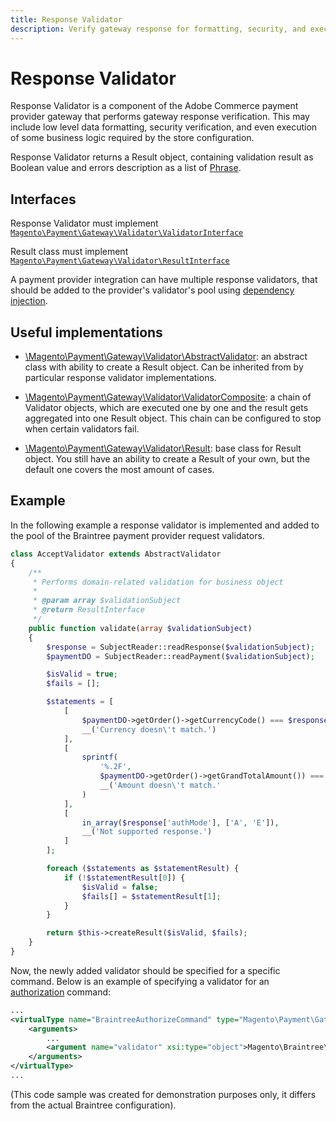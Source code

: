 ```yaml
---
title: Response Validator
description: Verify gateway response for formatting, security, and execution.
---
```


# Response Validator

Response Validator is a component of the Adobe Commerce payment provider gateway that performs gateway response verification. This may include low level data formatting, security verification, and even execution of some business logic required by the store configuration.

Response Validator returns a Result object, containing validation result as Boolean value and errors description as a list of [Phrase](https://github.com/magento/magento2/tree/2.4/lib/internal/Magento/Framework/Phrase.php).

## Interfaces

Response Validator must implement [`Magento\Payment\Gateway\Validator\ValidatorInterface`](https://github.com/magento/magento2/tree/2.4/app/code/Magento/Payment/Gateway/Validator/ValidatorInterface.php)

Result class must implement [`Magento\Payment\Gateway\Validator\ResultInterface`](https://github.com/magento/magento2/tree/2.4/app/code/Magento/Payment/Gateway/Validator/ResultInterface.php)

A payment provider integration can have multiple response validators, that should be added to the provider's validator's pool using [dependency injection](../../components/dependency-injection.md).

## Useful implementations

*  [\Magento\Payment\Gateway\Validator\AbstractValidator](https://github.com/magento/magento2/tree/2.4/app/code/Magento/Payment/Gateway/Validator/AbstractValidator.php): an abstract class with ability to create a Result object. Can be inherited from by particular response validator implementations.

*  [\Magento\Payment\Gateway\Validator\ValidatorComposite](https://github.com/magento/magento2/tree/2.4/app/code/Magento/Payment/Gateway/Validator/ValidatorComposite.php): a chain of Validator objects, which are executed one by one and the result gets aggregated into one Result object. This chain can be configured to stop when certain validators fail.

*  [\Magento\Payment\Gateway\Validator\Result](https://github.com/magento/magento2/tree/2.4/app/code/Magento/Payment/Gateway/Validator/Result.php): base class for Result object. You still have an ability to create a Result of your own, but the default one covers the most amount of cases.

## Example

In the following example a response validator is implemented and added to the pool of the Braintree payment provider request validators.

```php
class AcceptValidator extends AbstractValidator
{
    /**
     * Performs domain-related validation for business object
     *
     * @param array $validationSubject
     * @return ResultInterface
     */
    public function validate(array $validationSubject)
    {
        $response = SubjectReader::readResponse($validationSubject);
        $paymentDO = SubjectReader::readPayment($validationSubject);

        $isValid = true;
        $fails = [];

        $statements = [
            [
                $paymentDO->getOrder()->getCurrencyCode() === $response['authCurrency'],
                __('Currency doesn\'t match.')
            ],
            [
                sprintf(
                    '%.2F',
                    $paymentDO->getOrder()->getGrandTotalAmount()) === $response['authCost'],
                    __('Amount doesn\'t match.'
                )
            ],
            [
                in_array($response['authMode'], ['A', 'E']),
                __('Not supported response.')
            ]
        ];

        foreach ($statements as $statementResult) {
            if (!$statementResult[0]) {
                $isValid = false;
                $fails[] = $statementResult[1];
            }
        }

        return $this->createResult($isValid, $fails);
    }
}
```

Now, the newly added validator should be specified for a specific command. Below is an example of specifying a validator for an [authorization](https://glossary.magento.com/authorization) command:

```xml
...
<virtualType name="BraintreeAuthorizeCommand" type="Magento\Payment\Gateway\Command\GatewayCommand">
    <arguments>
        ...
        <argument name="validator" xsi:type="object">Magento\Braintree\Gateway\Validator\AcceptValidator</argument>
    </arguments>
</virtualType>
...
```

(This code sample was created for demonstration purposes only, it differs from the actual Braintree configuration).
